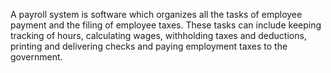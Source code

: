 A payroll system is software which organizes all the tasks of employee payment and the filing of employee taxes. These tasks can include keeping tracking of hours, calculating wages, withholding taxes and deductions, printing and delivering checks and paying employment taxes to the government.